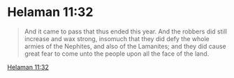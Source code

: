 # Helaman 11:32

> And it came to pass that thus ended this year. And the robbers did still increase and wax strong, insomuch that they did defy the whole armies of the Nephites, and also of the Lamanites; and they did cause great fear to come unto the people upon all the face of the land.

[Helaman 11:32](https://www.churchofjesuschrist.org/study/scriptures/bofm/hel/11?lang=eng&id=p32#p32)


